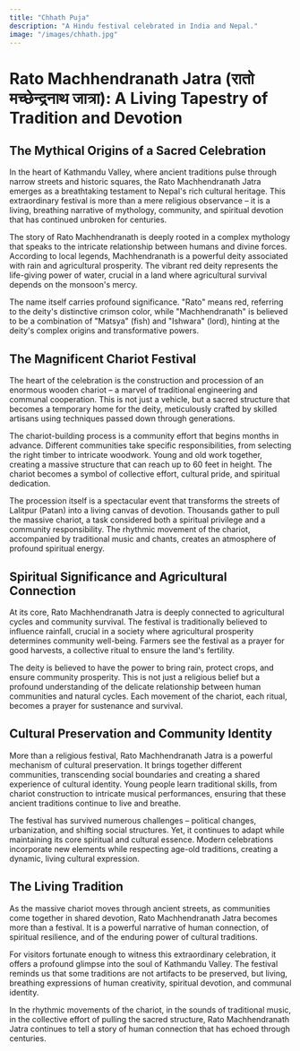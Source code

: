 ```yaml
---
title: "Chhath Puja"
description: "A Hindu festival celebrated in India and Nepal."
image: "/images/chhath.jpg"
---
```


# Rato Machhendranath Jatra (रातो मच्छेन्द्रनाथ जात्रा): A Living Tapestry of Tradition and Devotion

## The Mythical Origins of a Sacred Celebration

In the heart of Kathmandu Valley, where ancient traditions pulse through narrow streets and historic squares, the Rato Machhendranath Jatra emerges as a breathtaking testament to Nepal's rich cultural heritage. This extraordinary festival is more than a mere religious observance – it is a living, breathing narrative of mythology, community, and spiritual devotion that has continued unbroken for centuries.

The story of Rato Machhendranath is deeply rooted in a complex mythology that speaks to the intricate relationship between humans and divine forces. According to local legends, Machhendranath is a powerful deity associated with rain and agricultural prosperity. The vibrant red deity represents the life-giving power of water, crucial in a land where agricultural survival depends on the monsoon's mercy.

The name itself carries profound significance. "Rato" means red, referring to the deity's distinctive crimson color, while "Machhendranath" is believed to be a combination of "Matsya" (fish) and "Ishwara" (lord), hinting at the deity's complex origins and transformative powers.

## The Magnificent Chariot Festival

The heart of the celebration is the construction and procession of an enormous wooden chariot – a marvel of traditional engineering and communal cooperation. This is not just a vehicle, but a sacred structure that becomes a temporary home for the deity, meticulously crafted by skilled artisans using techniques passed down through generations.

The chariot-building process is a community effort that begins months in advance. Different communities take specific responsibilities, from selecting the right timber to intricate woodwork. Young and old work together, creating a massive structure that can reach up to 60 feet in height. The chariot becomes a symbol of collective effort, cultural pride, and spiritual dedication.

The procession itself is a spectacular event that transforms the streets of Lalitpur (Patan) into a living canvas of devotion. Thousands gather to pull the massive chariot, a task considered both a spiritual privilege and a community responsibility. The rhythmic movement of the chariot, accompanied by traditional music and chants, creates an atmosphere of profound spiritual energy.

## Spiritual Significance and Agricultural Connection

At its core, Rato Machhendranath Jatra is deeply connected to agricultural cycles and community survival. The festival is traditionally believed to influence rainfall, crucial in a society where agricultural prosperity determines community well-being. Farmers see the festival as a prayer for good harvests, a collective ritual to ensure the land's fertility.

The deity is believed to have the power to bring rain, protect crops, and ensure community prosperity. This is not just a religious belief but a profound understanding of the delicate relationship between human communities and natural cycles. Each movement of the chariot, each ritual, becomes a prayer for sustenance and survival.

## Cultural Preservation and Community Identity

More than a religious festival, Rato Machhendranath Jatra is a powerful mechanism of cultural preservation. It brings together different communities, transcending social boundaries and creating a shared experience of cultural identity. Young people learn traditional skills, from chariot construction to intricate musical performances, ensuring that these ancient traditions continue to live and breathe.

The festival has survived numerous challenges – political changes, urbanization, and shifting social structures. Yet, it continues to adapt while maintaining its core spiritual and cultural essence. Modern celebrations incorporate new elements while respecting age-old traditions, creating a dynamic, living cultural expression.

## The Living Tradition

As the massive chariot moves through ancient streets, as communities come together in shared devotion, Rato Machhendranath Jatra becomes more than a festival. It is a powerful narrative of human connection, of spiritual resilience, and of the enduring power of cultural traditions.

For visitors fortunate enough to witness this extraordinary celebration, it offers a profound glimpse into the soul of Kathmandu Valley. The festival reminds us that some traditions are not artifacts to be preserved, but living, breathing expressions of human creativity, spiritual devotion, and communal identity.

In the rhythmic movements of the chariot, in the sounds of traditional music, in the collective effort of pulling the sacred structure, Rato Machhendranath Jatra continues to tell a story of human connection that has echoed through centuries.